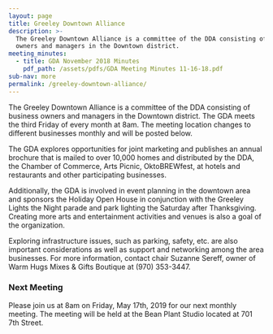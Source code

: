 ```yaml
---
layout: page
title: Greeley Downtown Alliance
description: >-
  The Greeley Downtown Alliance is a committee of the DDA consisting of business
  owners and managers in the Downtown district.
meeting_minutes:
  - title: GDA November 2018 Minutes
    pdf_path: /assets/pdfs/GDA Meeting Minutes 11-16-18.pdf
sub-nav: more
permalink: /greeley-downtown-alliance/
---
```


The Greeley Downtown Alliance is a committee of the DDA consisting of business owners and managers in the Downtown district. The GDA meets the third Friday of every month at 8am. The meeting location changes to different businesses monthly and will be posted below.

The GDA explores opportunities for joint marketing and publishes an annual brochure that is mailed to over 10,000 homes and distributed by the DDA, the Chamber of Commerce, Arts Picnic, OktoBREWfest, at hotels and restaurants and other participating businesses.

Additionally, the GDA is involved in event planning in the downtown area and sponsors the Holiday Open House in conjunction with the Greeley Lights the Night parade and park lighting the Saturday after Thanksgiving. Creating more arts and entertainment activities and venues is also a goal of the organization.

Exploring infrastructure issues, such as parking, safety, etc. are also important considerations as well as support and networking among the area businesses. For more information, contact chair Suzanne Sereff, owner of Warm Hugs Mixes & Gifts Boutique at (970) 353-3447.

### Next Meeting

Please join us at 8am on Friday, May 17th, 2019 for our next monthly meeting. The meeting will be held at the Bean Plant Studio located at 701 7th Street.